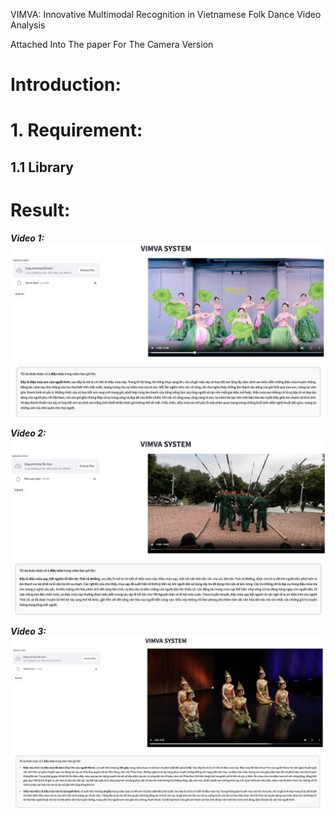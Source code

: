 VIMVA: Innovative Multimodal Recognition in
Vietnamese Folk Dance Video Analysis

Attached Into The paper For The Camera Version

# Introduction:

# 1. Requirement:
  ## 1.1 Library
  <import > 

# Result:
***Video 1:***
![Results1](./demo/demo1.jpg)

***Video 2:***
![Results2](./demo/demo2.jpg)

***Video 3:***
![Results3](./demo/demo3.1.jpg)





